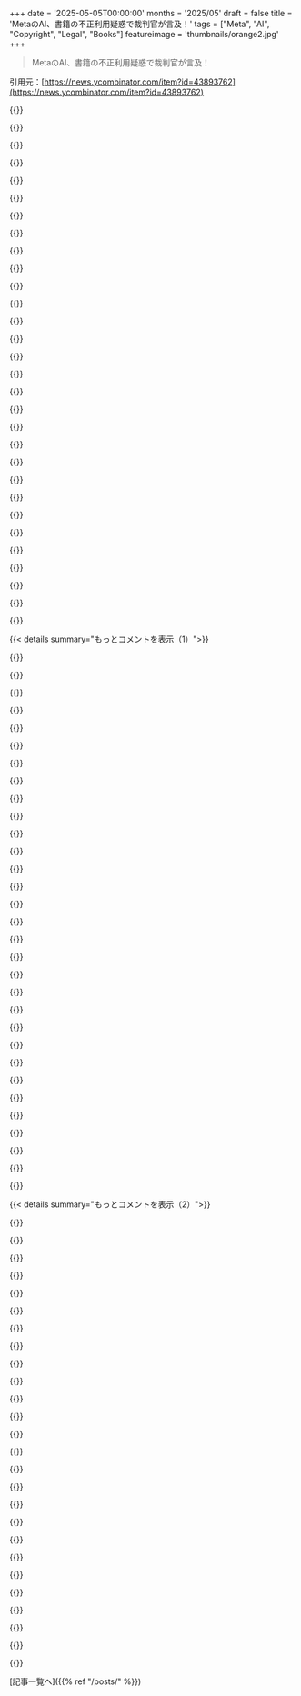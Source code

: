 +++
date = '2025-05-05T00:00:00'
months = '2025/05'
draft = false
title = 'MetaのAI、書籍の不正利用疑惑で裁判官が言及！'
tags = ["Meta", "AI", "Copyright", "Legal", "Books"]
featureimage = 'thumbnails/orange2.jpg'
+++

> MetaのAI、書籍の不正利用疑惑で裁判官が言及！

引用元：[https://news.ycombinator.com/item?id=43893762](https://news.ycombinator.com/item?id=43893762)




{{<matomeQuote body="この記事タイトル、ちょっと紛らわしいね。<br>判事はまだ裁定してなくて、これは審問の話だよ。<br>判事はLibGenからのDLが関係あるかとか、AIが販売に影響するかって原告の主張にかなり懐疑的みたい。<br>”Sarah Silvermanの回顧録市場が影響受けるって憶測でしょ”って言ってたし、販売への影響証明は難しいって思ってるみたいだね。<br>めちゃくちゃに見えるけど、裁判のポイントは著作権侵害かどうかだって言ってたよ。" userName="ndiddy" createdAt="2025/05/05 13:26:22" color="#45d325">}}




{{<matomeQuote body="RIAAの弁護士って、DVDのコピーで売上が減ったなんて証明する必要なかったんだよね。<br>だいたい違反者には高い罰金払わせてたじゃん。<br>今は大金持ちが個人から盗もうとしてて、また大金持ちが勝つんだね。<br>（全然関係ないけど、Boiesって有名な裁判で勝ったことあんの？ Bush/Goreの時の民主党代表だったのは覚えてるけどさ）" userName="bgwalter" createdAt="2025/05/05 14:11:04" color="">}}




{{<matomeQuote body="RIAAの件は、共有してるのが作品そのままのコピーだからfair use主張が弱いんだ。<br>AI学習だと、『transformative』（変容）性が中心的な主張になる。<br>LLMは元のコピーをそのまま出すようには作られてないし、嘘つくからね。<br>この『transformative』さがfair useを支える可能性。<br>人間が学んで自分の作品作るのはOKだけど、コンピューターが大規模にやると感じ悪いし商業的な影響も大きいよね。" userName="Majromax" createdAt="2025/05/05 15:09:26" color="#785bff">}}




{{<matomeQuote body="『transformative』とか関係ないんじゃないの？<br>だって結局、最初にデータにアクセスできたわけじゃん。<br>トレーニングに使った本のライセンス料払ってないなら、著作権侵害でしょ。<br>大学の学生が教科書をタダで手に入れて勉強するのと同じだよ。" userName="bluefirebrand" createdAt="2025/05/06 05:37:51" color="">}}




{{<matomeQuote body="著作権ってさ、（今の形では）企業が作ったもんなんだよね。<br>だから企業が必要なくなったら、『なかったこと』にされるかもね。" userName="kranke155" createdAt="2025/05/05 14:19:20" color="">}}




{{<matomeQuote body="図書館に行って本読む学生と似てるって言えるんじゃない？<br>それは合法だしね。" userName="librarymuch" createdAt="2025/05/06 09:25:55" color="">}}




{{<matomeQuote body="頭の中にある情報って、著作権法では『コピー』として認められないんだよね。<br>でもコンピューターとかに保存されたデータは認められる。<br>だから、他の面でどれだけ似てると思っても、著作権法では全然違う状況なのさ。" userName="dragonwriter" createdAt="2025/05/06 09:31:55" color="#785bff">}}




{{<matomeQuote body="”Sarah Silvermanの回顧録市場が影響受けるって憶測でしょ”<br>→”LLMさん、Sarah Silvermanの回顧録を要約してちょ。”<br>Reader’s Digestとか、本にお金払う必要なかったって知ったらマジ驚くだろうね。" userName="pessimizer" createdAt="2025/05/05 16:01:26" color="">}}




{{<matomeQuote body="David Boiesって面白い人だよね。<br>Theranosの役員でもあったんだ。<br>利益相反の問題も。<br>会社の株で報酬もらうことに同意してて、株価が爆上がりするって予想してたんだって。<br>あれは”史上最高の”決断の一つだったね。（皮肉だよ）" userName="anshumankmr" createdAt="2025/05/05 14:19:26" color="">}}




{{<matomeQuote body="もしそうするなら、著作権侵害になるほど詳しい要約はできなくなるよ。" userName="Dylan16807" createdAt="2025/05/05 16:07:52" color="">}}




{{<matomeQuote body="彼は John Carreyrou の Theranos の本 Bad Blood の主要な悪役でもあったよ。彼の会社は内部告発者をいじめ、根拠のない法的脅しで家族を脅迫しようとしたんだ。あんまり良い人でも倫理的な人でもないね。" userName="A_D_E_P_T" createdAt="2025/05/05 14:53:35" color="">}}




{{<matomeQuote body="著作権は、企業が発明される前に政府や教会によって最初に確立されたんだ。" userName="ryoshu" createdAt="2025/05/05 14:55:21" color="">}}




{{<matomeQuote body="＞「人間の学習や創作に著作権侵害は明らかにない」って何が”明らかに”なの？全然明確じゃないし、裁判で逆の判決も出てるよ。この Marvin Gaye のケースみたいにね。難しい部分を無視してるだけじゃない？" userName="pessimizer" createdAt="2025/05/05 16:07:36" color="#ff5c5c">}}




{{<matomeQuote body="AIが本を読んだなら、本を買わなくてもいいくらい良い要約をくれるかもね。もし物足りない部分があっても、もっと詳しくってお願いできるし。もしそれが”侵害じゃない”って言うなら、どうして侵害じゃないのか根拠を示してよ。" userName="pessimizer" createdAt="2025/05/05 16:24:09" color="#ff5c5c">}}




{{<matomeQuote body="＞「主要な悪役」って<br>Holmes の次に、ってことだよね？" userName="anshumankmr" createdAt="2025/05/05 16:38:47" color="">}}




{{<matomeQuote body="Meta は本を製品化したいが、著作権者より自社のニーズを優先してる。個人には太刀打ちできない。 Meta は金で裁判を長引かせ、些細な和解金で終わらせるだろう。 YouTube も同じ手を使った。" userName="999900000999" createdAt="2025/05/05 14:40:18" color="#785bff">}}




{{<matomeQuote body="著作権侵害は窃盗じゃないよ。［0］［0］ https://en.m.wikipedia.org/wiki/Dowling_v._United_States_(19..." userName="nadermx" createdAt="2025/05/05 14:22:51" color="#ff5c5c">}}




{{<matomeQuote body="＞その通り。 Thomson Reuters が最近AI学習での著作権侵害で裁判に勝ったよ。米国初の主要なAI著作権訴訟で、 Thomson Reuters の著作権侵害を認めた。大企業が小企業に勝っただけで、本当の先例は Meta が勝つことかもね。もし Meta が勝てば、みんな本をタダで読めるってこと？／（皮肉）" userName="MonkeyClub" createdAt="2025/05/06 10:26:05" color="#ff5733">}}




{{<matomeQuote body="＞RIAAの弁護士は、DVDをコピーすることが彼らの顧客の売上を激減させたことを証明する必要はなかったね。被告側で、ダウンロードしたコピーを”transformative use”として使ったことを根拠に、”fair use”の弁護をした人はいたの？もしそうじゃないなら、”似てない法的状況は似てない判決につながる”って領域の話だね。別に驚くことじゃないじゃん。" userName="dragonwriter" createdAt="2025/05/05 22:53:35" color="">}}




{{<matomeQuote body="昔の著作権は作者の一生を守るためで期間も短かったけど、今は死後も長く、法人も対象になってる。これじゃデカい会社が儲かるだけ。著作権期間は5～20年で十分だと思うな。そうすれば作者はもっと作品作るし、作品のリミックスもできて、オープンソースみたいにすごいエコシステムが生まれるはず。AI学習ももっと進むし、小さい会社も参入しやすくなるよ。" userName="nickpsecurity" createdAt="2025/05/05 15:35:18" color="#ff5c5c">}}




{{<matomeQuote body="＞関係ないけど、Boiesって有名な裁判に勝ったことあるっけ？Bush/Goreの再集計問題で民主党の弁護してたの覚えてるんだけど。<br>彼はBush v. Goreで反対側の弁護士だったTed Olsonと組んで、Hollingsworth v. Perryって裁判で原告側を弁護したんだよ。それはSCOTUSの裁判で、カリフォルニア州の同性婚禁止法Prop 8を覆したやつね。" userName="favorited" createdAt="2025/05/05 18:46:07" color="">}}




{{<matomeQuote body="あの時代の法的な判例を正しく覚えてるか、そしてうまく要約できてるならね：ファイルを提供したりアップロードしたりした人は侵害とみなされたんだ。なぜかっていうと、提供やアップロードで”コピーを作ってた”から。一方、侵害してるコピーをダウンロードした人は、それ自体では侵害してなかった。今回のMetaはこの後者に当てはまる少なくとも説明されてるけど、問題はLLMの生成が前者に当たるかってことだね。" userName="ImPostingOnHN" createdAt="2025/05/05 14:34:48" color="">}}




{{<matomeQuote body="俺が言いたかったことを確認してくれてありがとう。要点は”学ぶことは学ぶこと”ってこと。本を海賊版で手に入れるのは著作権侵害…でも図書館で読むのは違う。著作権のある作品でニューラルネットワークを訓練するのは、”主観的な精神経験”のアルゴリズム版ってことかな。" userName="librarymuch" createdAt="2025/05/07 10:08:05" color="">}}




{{<matomeQuote body="＞大学生が教科書を海賊版で手に入れて学ぶのは著作権侵害だ、ってのと同じように<br>多分、学生がそこから学ぶ必要はないだろうね。許可されてないコピーを作るってこと自体が侵害になるんだから。" userName="ndsipa_pomu" createdAt="2025/05/06 11:11:04" color="">}}




{{<matomeQuote body="彼はRonan Farrowの『Catch and Kill』って本で、Harvey Weinsteinの弁護士としてサブ的な悪役だったね。Weinsteinを守るためにTheranosの時と同じような戦術を使ったんだ。<br>これが全部バレてから、New York Timesにクビにされたんだよ。だって彼はWeinsteinを調べてたNYTの記者たち（NYTのJodi KantorとMegan TwoheyがFarrowの報道が出版される直前に記事を出したんだ）を追いかけるために私立探偵を雇ってたんだから。しかも、NYTの弁護もしてたのにね。" userName="favorited" createdAt="2025/05/05 18:42:23" color="">}}




{{<matomeQuote body="著作権はもともと印刷会社が独占するために作ったもので、今も昔も力のある者が支配を強めるだけだよ。健全な著作権法、つまり著作権廃止が見たいな。著作権は権力者だけを助ける。例えばDisney相手じゃ、期間が何年でも勝てないよ。アートやソフトウェアは、著作権を気にせず自由に作れた方がずっと良くなると思う。誰でも好きな物語に自分の要素を加えられたら、最高じゃない？" userName="Zambyte" createdAt="2025/05/05 20:47:32" color="">}}




{{<matomeQuote body="それが重要なんだよ。だって原告が主張してるのがそれだから――AIの訓練に著作権のある素材を使うのはfair useじゃない、ってこと。彼らはMetaが海賊行為で著作権侵害したってことだけを主張してるわけじゃないんだ。" userName="aydyn" createdAt="2025/05/06 08:17:54" color="">}}




{{<matomeQuote body="＞ Copyrightは政府や教会が会社より先に作ったって？違うよ。最初の著作権法は Statute of Anne (1710) が一般的だし、会社（ Corporation ）自体はもっと古いんだ。 City of London Corporation は Norman Conquest より前からあるくらいだし、 Company of Merchant Adventurers も1551年にはあったんだから。" userName="dragonwriter" createdAt="2025/05/05 23:07:52" color="#45d325">}}




{{<matomeQuote body="AI学習での著作権侵害について、みんな勘違いしてるからハッキリさせるね。１つ目は自由に使えてる著作物で学習する場合で、合法か曖昧で裁判でもまだ分からない。AIは学習元を直接コピーしないから判断難しいんだ。２つ目は著作物にお金払わないで手に入れて学習する場合で、これは完全に違法。 Meta は２つ目で訴えられてるけど、原告は１つ目も絡めたいみたいだね。" userName="Workaccount2" createdAt="2025/05/05 14:37:34" color="#ff5c5c">}}




{{<matomeQuote body="＞ AIは学習元を直接コピーしないって？するに決まってるじゃん。大規模モデルは巨大なクラスターで学習させるんだよ。クラスター内のマシンに元データをコピーしないでどうやって学習させるの？" userName="triceratops" createdAt="2025/05/05 15:10:31" color="#38d3d3">}}




{{< details summary="もっとコメントを表示（1）">}}

{{<matomeQuote body="ここで言う”コピー”って言葉は曖昧だよね。もちろん学習中にデータはコピーされるよ。それはそうとして、元の投稿者が言ってるのは、学習後のモデルが元データを逐語的に再現できるかってことだと思うんだ。" userName="thethimble" createdAt="2025/05/05 15:15:55" color="#38d3d3">}}




{{<matomeQuote body="なんで逐語的じゃないとダメなの？マジでこれが分かんないんだよね．映画館で映画をヘタクソな手ブレ動画で録画したら、逐語的なコピーでもないのに著作権侵害になるじゃん？ JPEG を何回圧縮したらフェアユースなの？何が判断基準なのか、マジで知りたい。" userName="xyzzy_plugh" createdAt="2025/05/05 15:23:53" color="#ff5733">}}




{{<matomeQuote body="もし前者の（自由利用できる著作物での学習の）合法性が裁判で争われたら、もう終わりだよ。主要な AI 企業はみんな、何らかの形で著作物で学習してるからね。インスピレーションって何？模倣って何？剽窃って何？人間にとっても線引きが曖昧なのに、 LLM にはもっと分かりにくいよね。" userName="flessner" createdAt="2025/05/05 14:58:04" color="#ff5c5c">}}




{{<matomeQuote body="著作権法には「実質的変容テスト」ってのがあるんだ。本の要約は「実質的変容」だから著作権侵害にならない。これは文章自体は著作権あるけどアイデアにはないって考え方と一緒。モデル学習がテキスト読んで内部に重み作るのって、実質的変容なのかな？そうだって強い主張はできると思うよ。" userName="nilsbunger" createdAt="2025/05/05 15:36:10" color="#ff33a1">}}




{{<matomeQuote body="（違法になったら終わりって意見に対して）正直 DeepSeek とか Alibaba の Qwen チームは長期的に見たら全く気にしないって断言できるね。 AI に価値がある限り。 LLM が特定のビジネスでどれだけコスト削減できるか、具体的な金額で言えるくらいだよ。もしアメリカが一方的に LLM を締め出すと決めたら、世界中がアメリカを迂回するだけになるだろうね。これが良いか悪いかは別の話。" userName="ekidd" createdAt="2025/05/05 15:21:40" color="#38d3d3">}}




{{<matomeQuote body="著作権ってのはコピーを作る権利でしょ。学習中にコピーするのと、学習後に学習データをコピーするのと何が違うの？もしそうなら、自分で”学習”するために、あらゆる映画や TV 番組を Torrent でダウンロードさせてくれよ。" userName="triceratops" createdAt="2025/05/05 15:17:47" color="#38d3d3">}}




{{<matomeQuote body="全然違う状況だよ。海賊版映画は「何かのコピー」として売買されてるわけで、これはフェアユースじゃない。 LLM は消費したものを記憶したり、そこからインスピレーションを得てるだけなんだ。" userName="meta_ai_x" createdAt="2025/05/05 16:06:57" color="#45d325">}}




{{<matomeQuote body="人間とLLMの線引きはハッキリしてないけど、線はあるんだよね。主な違いは、人間は人間でLLMはコンピュータープログラムだってこと。コンピュータープログラムに人権を拡大するなんて考え、検討する理由が見当たらないし、今まで誰からもちゃんとした理由を聞いたことがないんだ。<br>それに、なんで営利目的で使える人権だけ考えてるの？ 例えばLLMには言論の自由はないの？ 弁護士は？ プログラムに人間みたいな保護を与えるのに、人格を与えないなんて、すごく非倫理的だと思うんだ。これは奴隷制度にも似てて、マジで考えなきゃいけないことだよね。擬人化は両刃の剣だよ。都合が良い時は人間扱いして、そうじゃない時はプログラム扱いするなんて無理。もしそうしたいなら、いつ、どうしてそうするのか、ちゃんとした理由を説明する必要があるよ。" userName="const_cast" createdAt="2025/05/05 19:18:07" color="#45d325">}}




{{<matomeQuote body="それに対する反論として、モデルの訓練はコピーしないと不可能っていうのがあるけど、人間はそうじゃないじゃん。" userName="triceratops" createdAt="2025/05/05 15:49:06" color="">}}




{{<matomeQuote body="「訓練中にデータがコピーされるのは当然」って、それコピーだよね。知る限り、著作権法では一時的なコピーも対象になるって一貫してるし、似たような裁判はそれで決着がついてるよ。" userName="HWR_14" createdAt="2025/05/05 15:29:54" color="">}}




{{<matomeQuote body="Metaが2番目のことで何か違法なことをしたかは俺もよく分からないな。著作権侵害は、著作権を持つ素材を提供した人たちがやったんじゃないかと思ってたんだ。俺が間違ってるかもしれないけど、消費者全般にとっては合理的な保護になりそうだけどね。Metaは普通の消費者とは全然違うけど、法律的には関係ないと思う。提供者が著作権を持ってないって疑う根拠があれば別かもしれないけどね。" userName="Lerc" createdAt="2025/05/05 14:51:45" color="">}}




{{<matomeQuote body="本を読んで、その筋書きを理解して、後で自分の言葉で説明するのってコピーしたことになる？ モデルは本を保存してるわけじゃないでしょ。" userName="ilikehurdles" createdAt="2025/05/05 15:26:27" color="">}}




{{<matomeQuote body="LLMはただ消費したものを記憶/インスピレーションを得る<br>別のコメントでも触れられてるけど、LLM（や人気のある機械学習アルゴリズムのほとんど）は、非可逆圧縮＋補間を使って一種の汎化を強制する圧縮アルゴリズムと見なせるんだよ。君の主張は、海賊版に使われた圧縮が非可逆（または十分非可逆）なら、ビデオは海賊版と見なされないってことだよね。一番近い現実世界の例は、映画をスマホで盗撮してアップロードするケースかな。そういうコピーは非可逆すぎてオリジナルと全く同じものは作れないけど、ほとんどの定義ではまだ著作権侵害と見なされてるよ。" userName="crystal_revenge" createdAt="2025/05/05 16:44:12" color="">}}




{{<matomeQuote body="君はたぶん違う考え方で捉えてると思うな。問題はプログラムの権利じゃなくて、プログラムを使う人間の権利だよ。機械が何かをする権利じゃなくて、人間が機械を通して何かをする権利、あるいは機械に何かをさせる権利なんだ。" userName="EMIRELADERO" createdAt="2025/05/05 19:36:13" color="">}}




{{<matomeQuote body="いや、全然。この議論の全ては、LLMが学習するっていう点にかかってるんだからね。それは人間が学習するのと同じだから変形だって言うわけ。でも、それは学習や変形が人間の精神に依存しないって考えた時にだけ成り立つんだ。実際のところ、ほとんどの人はそう信じてないし、それを主張するのはかなり難しい—人間がどう学習するかすら分からないんだから。<br>多くの人は、LLMが学習するっていうのを既成事実みたいに捉えがちだけど、うーん…そうじゃないよ。人々を納得させる必要がある。技術に詳しくない人と話せば分かるけど、君がそう言っても簡単に信じてくれないよ。<br>LLMはデータベースや圧縮アルゴリズムに近いものじゃなくて、どうして人間の学習に近いって言えるの？ 結局、人間は人間であって、何が人間で何がそうじゃないかを決定する排他的な権利と力を持ってるんだ。それに、データベースも圧縮アルゴリズムも、LLMと同じ種類のコンピュータープログラムだよ。" userName="const_cast" createdAt="2025/05/05 21:23:51" color="#45d325">}}




{{<matomeQuote body="それらは圧縮アルゴリズムなんかじゃないよ。人間を非可逆圧縮アルゴリズムとしてモデル化できるのと同じように、そうモデル化できるってだけ。金融レポートをバックアップするのに人間は絶対使わないけど、人間は良い概要をくれるかもしれない。金融レポートをバックアップするのにLLMは絶対使わないけど、良い概要をくれるかもしれない。AIの訓練データは使い捨てだよ。入力したデータを全部捨てるような、圧縮アルゴリズムと呼べるものなんてない。AIは訓練データを、トークン列の次のトークンが何であるかの例として使うんだ。その例は使い捨ての参照点であって、モデル自体じゃない。だから、20PBのデータで訓練しても、画像モデルが20GBサイズになったりするんだよ。それは、20PBの例が20GBのモデルの形を作るのに使われたから。5GBでも500EBでも訓練データを見せても、モデルはまだ20GBのまま—なぜなら、それは圧縮アルゴリズムじゃなくて、外部データによって形作られた20GBの形状だからだよ。" userName="Workaccount2" createdAt="2025/05/05 16:57:47" color="#ff5c5c">}}




{{<matomeQuote body="変形なんていらないよ。ここでの要点は、訓練に使うには書籍ファイルをコピーする必要があるってこと。著作権テキストにはたいてい「いかなる形式（物理的、電子的など）での不正なコピーや送信を禁じる」って書いてあるんだ。音楽やビデオファイルをtorrentした個人は、まさにこれをやったことで破産させられてるよ。企業がtorrentファイルをダウンロードした時にも同じ法律が適用されるべきだ。ダウンロードされた後にそれらがどうなるかは議論に関係ない。もしこれが（まだ不明だけど…）執行されたら、Metaにとっては財政的に壊滅的だろうね。なぜなら、著作権登録された作品には定められた損害賠償額があるから—ほとんどの伝統的に出版された本や、多くの自己出版された本はこれに該当するんだ。" userName="TheOtherHobbes" createdAt="2025/05/05 15:51:01" color="#ff5733">}}




{{<matomeQuote body="まさしくこれやって破産した奴らもいるぜ。<br>それはさ、データをシード（配布）して、他の誰かがダウンロードした場合だけなんだよ。つまり、データをホストした場合ね。<br>前の記事で、Metaはリーチャー（ダウンロードしたもんを配らない）だって言われてたっけ。<br>捕まるのはホストすることであって、ダウンロードすることじゃないんだ。" userName="leovander" createdAt="2025/05/05 16:25:18" color="">}}




{{<matomeQuote body="一時的にコピーするのは著作権法の範囲内さ、そうだよ。<br>でも、それを作ることは許されてるんだ。<br>そうじゃなきゃ、パソコンで本読むのが違法になっちゃうだろ。" userName="Dylan16807" createdAt="2025/05/05 15:51:04" color="">}}




{{<matomeQuote body="著作権の目的は芸術と科学の進歩で、利益保証じゃないんだ。儲けは進歩を促すための手段さ。<br>だから二次的著作物は許されてる（推奨も）。著作物を取り込み、価値を加えて新しく出すのは合法だけど、そのままコピーするのはダメ。二次創作が認められないと、著作権は進歩の邪魔になる。" userName="stevenAthompson" createdAt="2025/05/05 16:26:47" color="#ff5733">}}




{{<matomeQuote body="それはあんまり本当じゃないな。<br>AIモデルは文章の一部から次の言葉を当てるように学習するんだ。<br>当たったら元の文章はもういらない。まるで人間が読んで捨てるのに似てるから、法律的にも曖昧なんだよ。具体的なやり方次第で話はややこしくなるけどね。" userName="Workaccount2" createdAt="2025/05/05 16:23:08" color="#ff33a1">}}




{{<matomeQuote body="＞ でも、それを作ることは許されてるんだ。<br>物理的なものじゃなくて、デジタルメディアの保存用コピーを作るのは許されてるんだよ。<br>＞ そうじゃなきゃ、パソコンで本読むのが違法になっちゃうだろ<br>違うよ、君はパソコンで本を読むためのライセンスを買ったんだ（図書館が借りてる場合は図書館がね）。だから合法なんだよ。" userName="triceratops" createdAt="2025/05/05 15:54:46" color="#785bff">}}




{{<matomeQuote body="俺はさ、自分の持ってる本にウェブカメラを向けて、画面で読むことは許されてるんだ。たとえそれが本の中身を全部デジタルコピーしたことになったとしてもね。" userName="Dylan16807" createdAt="2025/05/05 16:02:42" color="">}}




{{<matomeQuote body="これについて詳しく話したいんだ。よく誤解されてるからね。<br>例えば、友達に借りた本をコピーしたとしよう。借りるのも、コピーを作るのも合法なんだ（TIVO判例）。返した後もコピーを持ってるのは違法じゃない。<br>自分で作ったコピーを他人に貸したら初めて違法になるんだ。<br>AIの話になっても、これは何も変わらないよ。" userName="stevenAthompson" createdAt="2025/05/05 16:57:51" color="#785bff">}}




{{<matomeQuote body="＞ [著作権のある内容]の一部を見せられて<br>これどうやってんの？メモリやディスクにデータが書き込まれないって言うの？学習用のコンピューターの間でデータ送られないの？それってコピーだろ。<br>＞ それは人間がコンテンツを消費する方法とあんまり変わらないように見える<br>人間はメモリやディスクや紙に全部をコピーしないってこと以外はね。" userName="triceratops" createdAt="2025/05/05 16:29:09" color="#785bff">}}




{{<matomeQuote body="そうなるなら結果は同じで、それはやっぱりフェアユースだよ。<br>AIが常に盗作することを示す例は見てない。<br>君は学習が禁止されてて人間だけ例外みたいに言ってるけど、それは違う。<br>禁止されてないことは全部許されてるし、「一時的なコピー」はフェアユースに不可欠と考えられてるんだ。" userName="EMIRELADERO" createdAt="2025/05/05 23:03:31" color="#ff5733">}}




{{<matomeQuote body="ちなみに、俺が理解してる著作権法のキモは、権利者が許可しない限りコピーはダメってこと。<br>誰かに借りた本を自分でコピーする話は、許されてるとは違うと思う。<br>以前話した裁判では、許可されたコンテンツを録画して特定の人に送るのが違法になったんだ。最高裁まで行ったくらい金がかかってた。" userName="triceratops" createdAt="2025/05/05 16:13:15" color="#ff33a1">}}




{{<matomeQuote body="FairTrainedモデルはパブリックドメインとか合法的な作品だけで学習してるって主張してるよね。企業もちゃんとライセンス取ってコンテンツ使ってるし。たとえばこの会社とか合法的な基盤モデルを持ってるみたいだよ：https://273ventures.com/kl3m-the-first-legal-large-language-...<br>だから本当に影響受けるのは、違法に学習してる大半の企業だと思うな。許可された、ライセンス済みの作品を使ってる会社は大丈夫。他の会社もやっと大量のコンテンツを買わなきゃいけなくなるだろうね。彼らの何十億ドルも、GPU以外にも使わなきゃいけなくなるってわけだ。" userName="nickpsecurity" createdAt="2025/05/05 15:03:56" color="#ff33a1">}}




{{<matomeQuote body="いや、そうはならないよ。だって、もし俺が”Revenge of the Sith”を録画して圧縮してネットでタダで配布したら、それは明らかにフェアユースじゃないでしょ。フェアユースって結構複雑なんだ。フェアユースの一部に「その使用が著作物の潜在的な市場や価値に与える影響」ってのがあるんだけど、これは人間の商業活動でさえ厳しい状況に追い込むものなんだよね。どうにかできる場合もあるけど、かなり努力しなきゃいけない。Weird Alみたいなパロディは元の音楽と競合しないし、市場の重なりはほとんどない。でもLLMのユースケースの多くは、使ったものの価値を奪い、陳腐化させることを目的としてるんだ。例えば、なんでわざわざGetty Imagesに行く必要がある？ Getty Imagesを全部取り込んだ、 glorified database（高尚なデータベース）に行けば、区別つかないようなストックフォトがタダで手に入るのに？<br>俺たちがこの話を真剣に受け止めてる唯一の理由は、みんなが人間に例え続けるからだよ。ほら、これはGettyからの盗みじゃないんだ。誰かがGetty Imagesを見て、それで同じような平坦でつまらないスタイルの写真を外で撮った、みたいな感じ。ただし、誰も何も見てないし、誰も外で写真を撮ってないけどね。" userName="const_cast" createdAt="2025/05/06 03:40:18" color="#ff33a1">}}




{{<matomeQuote body="見出しはちょっと誤解を招くと思うな。Metaは著作物を違法に使ったかもしれないけど、フェアユースとして使う権利があるかもしれない。作者たちはAI生成が本の市場を妨げるかってところで訴えようとしてるみたいだけど、AIで本を書くなんてモデルがやってることのほんの小さな部分だから、もし必要ならMetaは作者のスタイルをコピーしないようにガードレールを導入するだけで、引き続き著作物を取り込むだろうね。それに、AIが生成したフィクションはまだ質が全然高くないから、元の作者の市場を大幅に減らすほどじゃないと思うな。" userName="TimPC" createdAt="2025/05/05 13:24:01" color="#ff33a1">}}

{{</details>}}




{{< details summary="もっとコメントを表示（2）">}}

{{<matomeQuote body="＞ Meta did pirate the works but may be entitled to use them under fair use（Metaは著作物を違法に使ったかもしれないけど、フェアユースとして使う権利があるかもしれない）<br>どんなフェアユースだよ？ 神様がくれたのかよ？" userName="internetter" createdAt="2025/05/05 13:43:40" color="">}}




{{<matomeQuote body="フェアユースは、著作権のある作品を特定のライセンスなしで使うことを認めるものだよ。重要な基準の一つに変容性っていうのがあって、LLMモデルは元の作品とものすごく違うから、少なくともその基準は満たしてる可能性が高いと思うな。" userName="TimPC" createdAt="2025/05/05 13:47:54" color="">}}




{{<matomeQuote body="問題は、著作権法で定義されてる”損害”が、著作権侵害による販売機会の喪失に厳密に限られてることなんだ。AI推進派が言うような、著作物の盗用によって生計が失われること（人々を代替できると彼らが示唆してるもの）については、全く考慮されてない（俺が知る限り）。この裁判の進み方を見ると、原告にとっては、今すぐ目に見える損害じゃなくて、盗用によって将来の生計が潜在的に失われることっていう、その狭い文脈で具体的な損害を証明するのはかなりの難関だと思うね。<br>俺の（クリエイティブな）友達が断言してたんだけど、LLMがどこから何かを学んだか証明できる（出典を示せる）まで、絶対にLLMは使わないって。アーティストやクリエイターは自分のインスピレーション源を示せるけど、LLMはそれができない（だって開発者は出力しか気にせず、クレジットなんて気にしないように作られてるから）んだ。彼らにとってはそれが線引きだし、俺も妥当な線引きだと思うよ。だって、俺の周りのクリエイターで、これらの何十億ドルも稼ぐAI企業が、彼らの著作物を無断で学習に使ったことに対して、全くお金をもらってないんだからね。" userName="stego-tech" createdAt="2025/05/05 13:31:11" color="#ff5733">}}




{{<matomeQuote body="＞ an LLM model is very different from the original work（LLMモデルは元の作品とものすごく違う）<br>それはそうだけど、それだけが関連することじゃない。もしLLMの出力が「元の作品とそんなに違わない」なら、その出力が侵害になりうるんだ。元の作品と盗用された出力の間に超複雑なブラックボックスがあるからって、それ自体が「侵害じゃない」ことにはならない。”LLM output as a service”（サービスとしてのLLM出力）事業は、権利を持ってない他人の作品に基づいて何かを売ってるってことだ。「カーテンの裏のLLMに気を取られるな」ってミスリードに引っかかってるだけだと思うね、そう考えないと。" userName="SideburnsOfDoom" createdAt="2025/05/05 14:13:19" color="#45d325">}}




{{<matomeQuote body="いや、LLMの出力は元とはすごく違うってば。これを見て違うって主張しないのは難しいと思うけどね。" userName="Filligree" createdAt="2025/05/05 14:23:55" color="">}}




{{<matomeQuote body="＞ but may be entitled to use them under fair use.（しかし、フェアユースとして使う権利があるかもしれない。）<br>なんで？ Limewireから著作権のある曲を”フェアユース”としてダウンロードするのが合法だったか？ 何人か見せしめにされただけだろ。俺はミュージシャンだから、聴く音楽の８０％は学習のためだからフェアユースだってこと？ って皮肉だよ ;)" userName="apercu" createdAt="2025/05/05 14:18:48" color="">}}




{{<matomeQuote body="＞LLMの出力はオリジナルと全然違うっていうけど、俺はそう思わないな。場合によっちゃ違わないし、大量の元ネタから「ばらまきマイクロ盗用」って感じ。オリジナルじゃないのは確か。<br>でもこれって法的に未確定だし、俺たちが決めることじゃない。<br>”LLMモデルが元ネタに似てるか”なんて質問はタイプライターが小説に似てるか聞くみたいに的外れで、”出てきた言葉”がどうなのか、そっちの方がよっぽど重要で面白い論点だと思うよ。" userName="SideburnsOfDoom" createdAt="2025/05/05 14:28:13" color="#45d325">}}




{{<matomeQuote body="”fair use”って、著作権フリーで何でも使い放題ってわけじゃないの、分かってる？出典なしで全部使っていい公共財になるわけじゃないんだよ。<br>本の部分を使うフェアユースには引用と量の制限があるんだ。論文や書評で引用できるようにするためのものだろ？<br>機械が本丸ごと読んで、出典なしで寄せ集めを吐き出すためじゃないってこと。パロディはフェアユースだけど、あれは元ネタの構造を使ったオリジナルの表現なんだ。" userName="kazinator" createdAt="2025/05/05 14:08:38" color="">}}




{{<matomeQuote body="まあ、大体はそうだろうけど、少なくとも著作権のある作品を文字通り再現できる場合もある。ってことは、最低でもコンテンツの一部はモデルの重みの中に何らかの形で保存されてるってことじゃない？" userName="int_19h" createdAt="2025/05/05 16:36:15" color="">}}




{{<matomeQuote body="Githubは、重要だって判断したオープンソース開発者にはCopilotを無料で使わせてくれてる（結構ハードル低いけどね）。<br>お金払ってるわけじゃないけど、人の著作物を勝手に使った会社が、ちゃんとその人たちに何か返した唯一の例だと思うな。" userName="tedivm" createdAt="2025/05/05 13:37:59" color="">}}




{{<matomeQuote body="＞フェアユースには出典明記が必要<br>それ違うよ。それは盗用にならないためのルールで、著作権侵害にならないためじゃないんだ。<br>フェアユースは学術的な誠実さとは別物。学術利用もフェアユースの例外の一つだけど、それだけじゃない。<br>他のフェアユースの場合は、どこから素材を得たかクレジットするだけで十分なことが多いよ、だって文字通り使わないことの方が多いからね。" userName="danaris" createdAt="2025/05/05 14:42:37" color="#785bff">}}




{{<matomeQuote body="ダウンロードしただけでアップロードしてなきゃお咎めなし、みたいな話は聞いたことないな。それって、今回裁判官が言ってることと結構似た考え方じゃないかな。" userName="lukeschlather" createdAt="2025/05/05 14:33:19" color="">}}




{{<matomeQuote body="＞ばらまきマイクロ盗用でオリジナルじゃない<br>それって、辞書が大量の元ネタのマイクロ盗用だと言ってるようなもんじゃん。だって辞書だって、そういう元ネタから全部の単語を使ってるんだからさ。" userName="sillysaurusx" createdAt="2025/05/05 15:51:06" color="">}}




{{<matomeQuote body="もし君の”フェアユース”が<br>・商売目的で<br>・盗用で<br>・すごく大規模（例えば作品全部とか）なら<br>法的にはあんまりいい立場には立てないね。" userName="kazinator" createdAt="2025/05/05 17:24:28" color="">}}




{{<matomeQuote body="分かってるよ。Metaのあのやり方が、フェアユースのどの考え方で守られるんだろうって分からなかったんだ。<br>考えてみれば、俺って一体何なの？ LLMと同じで、著作物を取り込んで自分の将来のアウトプットを良くしてるんじゃないか？ なんで俺が”盗用”しても、同じように守られないわけ？" userName="internetter" createdAt="2025/05/05 14:55:02" color="#ff5c5c">}}




{{<matomeQuote body="特定の法域での話ね。Berne convention は”公正な慣行”って言ってるけど、責任は各国にあるんだって。" userName="ta1243" createdAt="2025/05/05 15:27:43" color="">}}




{{<matomeQuote body="みんな知ってる通り、学習データはLLMの中に何らかの形で保存されてる。ポイントは、著作物の使い方が「変容的」かどうかだよ。google booksを思い出して。あれ本のページを literal にコピーしてたけど、裁判所はfair useって認めたじゃん。簡単に言うと、本 vs 検索エンジンと、本 vs AI chatbot は全然違うってことなんだ。" userName="johanyc" createdAt="2025/05/05 21:35:07" color="#785bff">}}




{{<matomeQuote body="私はそうは思わないな。dictionary に”著者のスタイルで2000語生成して”なんて頼めないでしょ。" userName="SideburnsOfDoom" createdAt="2025/05/05 15:52:35" color="">}}




{{<matomeQuote body="えっと…そうかもね？でもあなたが言ってたのは fair use に引用明記が必要って一般論だったけど、それは違うよ。fair use と plagiarism は別の話。法律の話では何を議論してるか明確にするのが大事。Meta は学習データとして使うために fair use を主張してるんだ。もしそれが fair use と認められたら特定の引用は要らない。 parody とか fanfic が fair use で特定引用が要らないのと同じ。" userName="danaris" createdAt="2025/05/05 20:14:07" color="#785bff">}}




{{<matomeQuote body="難しいけど、解決できない問題じゃないよ。OLMoTrace は出力から学習データまで数秒で追跡できるらしいんだ [1]。これは OLMo がオープンになるように設計されたからできること [2]。全部オープンデータで学習されてるんだよ [3]。Meta や OpenAI も同じツール作れるけど、自分たちの正確なデータを見せちゃうって点が問題なだけ。" userName="ijk" createdAt="2025/05/05 15:31:04" color="#45d325">}}




{{<matomeQuote body="Perplexity は情報のソースを表示できるけど、言語モデルの本体というか、学習に使われたテキストは black box で、ソースは表示されないし、ユーザーも普通はそれを望まないよね。" userName="lopis" createdAt="2025/05/05 14:18:48" color="">}}




{{<matomeQuote body="それは、トークンの進行確率がユニークで、エントロピー低いストリームと適切な開始ストリームがあれば、*厳密に確率に基づいて*元のコンテンツの一部を再現できるってことだよ。" userName="lsaferite" createdAt="2025/05/05 18:44:53" color="">}}




{{<matomeQuote body="まず、冗談抜きで、もちろんそれは”違法”だし”Piracy”だ。次に、侵害はLLMがソースに基づいて出力した時にだけ起きるっていう議論がある。つまり、モデル学習自体は侵害じゃない。”研究”には使える。でも、その出力を”自分のモデルから”として売るのはかなり怪しいね。それは人の作品を無断で売ってることになるから。" userName="SideburnsOfDoom" createdAt="2025/05/05 13:55:49" color="#38d3d3">}}




{{<matomeQuote body="もしこれが実質的な remixes や fanfiction が著者の許可なく商業化できるようになる結果になるなら、俺は嬉しいね。こういうのってそもそも fair use であるべきだったんだよ。まあ多分もう fair use なんだろうけど、オンラインでの copyright の強制のされ方せいで、実質的に禁止されてるけどね。" userName="BrawnyBadger53" createdAt="2025/05/05 14:34:30" color="">}}




{{<matomeQuote body="そうだね、裁判所判断は技術詳細じゃなく法律の優先順位によるから、技術面で結果予測は難しい。Music は短い audio も copyright 保護されて license 要るけど、短い text の判例は copy がもっと実質的である必要あり。短い phrase の microplagarism は合法になるかもね、全体 reproduction がダメでも。生成作品の copyright 保護は別問題。" userName="ijk" createdAt="2025/05/05 15:42:12" color="#ff5733">}}

{{</details>}}



[記事一覧へ]({{% ref "/posts/" %}})
